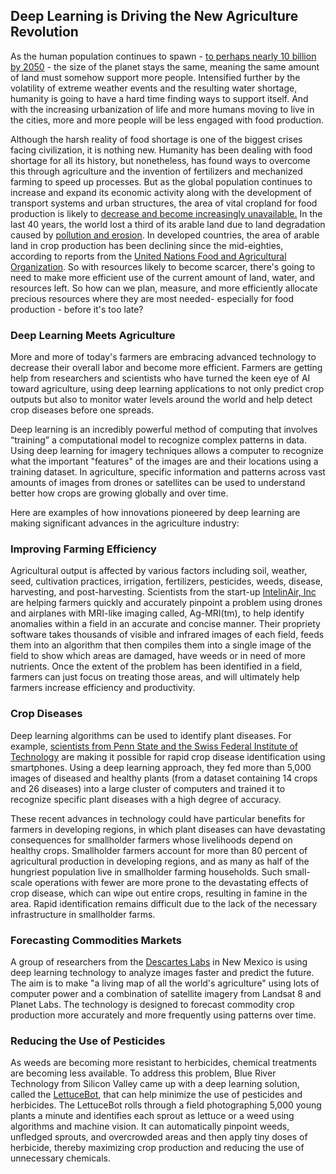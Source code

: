 ## Deep Learning is Driving the New Agriculture Revolution

As the human population continues to spawn - [to perhaps nearly 10 billion by 2050](http://www.prb.org/Publications/Datasheets/2016/2016-world-population-data-sheet.aspx) - the size of the planet stays the same, meaning the same amount of land must somehow support more people. Intensified further by the volatility of extreme weather events and the resulting water shortage, humanity is going to have a hard time finding ways to support itself. And with the increasing urbanization of life and more humans moving to live in the cities, more and more people will be less engaged with food production.

Although the harsh reality of food shortage is one of the biggest crises facing civilization, it is nothing new. Humanity has been dealing with food shortage for all its history, but nonetheless, has found ways to overcome this through agriculture and the invention of fertilizers and mechanized farming to speed up processes. But as the global population continues to increase and expand its economic activity along with the development of transport systems and urban structures, the area of vital cropland for food production is likely to [decrease and become increasingly unavailable.](https://ourworldindata.org/land-use-in-agriculture/) In the last 40 years, the world lost a third of its arable land due to land degradation caused by [pollution and erosion](http://grantham.sheffield.ac.uk/soil-loss-an-unfolding-global-disaster/). In developed countries, the area of arable land in crop production has been declining since the mid-eighties, according to reports from the [United Nations Food and Agricultural Organization](http://www.fao.org/docrep/016/ap106e/ap106e.pdf). So with resources likely to become scarcer, there's going to need to make more efficient use of the current amount of land, water, and resources left. So how can we plan, measure, and more efficiently allocate precious resources where they are most needed- especially for food production - before it's too late? 

### Deep Learning Meets Agriculture

More and more of today's farmers are embracing advanced technology to decrease their overall labor and become more efficient. Farmers are getting help from researchers and scientists who have turned the keen eye of AI toward agriculture, using deep learning applications to not only predict crop outputs but also to monitor water levels around the world and help detect crop diseases before one spreads. 

Deep learning is an incredibly powerful method of computing that involves “training” a computational model to recognize complex patterns in data. Using deep learning for imagery techniques allows a computer to recognize what the important "features" of the images are and their locations using a training dataset. In agriculture, specific information and patterns across vast amounts of images from drones or satellites can be used to understand better how crops are growing globally and over time.

Here are examples of how innovations pioneered by deep learning are making significant advances in the agriculture industry:

### Improving Farming Efficiency
Agricultural output is affected by various factors including soil, weather, seed, cultivation practices, irrigation, fertilizers, pesticides, weeds, disease, harvesting, and post-harvesting. Scientists from the start-up [IntelinAir, Inc](http://www.intelinair.com/) are helping farmers quickly and accurately pinpoint a problem using drones and airplanes with MRI-like imaging called, Ag-MRI(tm), to help identify anomalies within a field in an accurate and concise manner. Their propriety software takes thousands of visible and infrared images of each field, feeds them into an algorithm that then compiles them into a single image of the field to show which areas are damaged, have weeds or in need of more nutrients.  Once the extent of the problem has been identified in a field, farmers can just focus on treating those areas, and will ultimately help farmers increase efficiency and productivity.

### Crop Diseases
Deep learning algorithms can be used to identify plant diseases. For example, [scientists from Penn State and the Swiss Federal Institute of Technology](http://news.psu.edu/story/429727/2016/10/04/research/artificial-intelligence-could-help-farmers-diagnose-crop-diseases) are making it possible for rapid crop disease identification using smartphones. Using a deep learning approach, they fed more than 5,000 images of diseased and healthy plants (from a dataset containing 14 crops and 26 diseases) into a large cluster of computers and trained it to recognize specific plant diseases with a high degree of accuracy.

These recent advances in technology could have particular benefits for farmers in developing regions, in which plant diseases can have devastating consequences for smallholder farmers whose livelihoods depend on healthy crops. Smallholder farmers account for more than 80 percent of agricultural production in developing regions, and as many as half of the hungriest population live in smallholder farming households. Such small-scale operations with fewer are more prone to the devastating effects of crop disease, which can wipe out entire crops, resulting in famine in the area. Rapid identification remains difficult due to the lack of the necessary infrastructure in smallholder farms. 

### Forecasting Commodities Markets
A group of researchers from the [Descartes Labs](http://www.descarteslabs.com/) in New Mexico is using deep learning technology to analyze images faster and predict the future. The aim is to make "a living map of all the world's agriculture" using lots of computer power and a combination of satellite imagery from Landsat 8 and Planet Labs. The technology is designed to forecast commodity crop production more accurately and more frequently using patterns over time. 

### Reducing the Use of Pesticides
As weeds are becoming more resistant to herbicides, chemical treatments are becoming less available. To address this problem, Blue River Technology from Silicon Valley came up with a deep learning solution, called the [LettuceBot](http://smartmachines.bluerivert.com/), that can help minimize the use of pesticides and herbicides. The LettuceBot rolls through a field photographing 5,000 young plants a minute and identifies each sprout as lettuce or a weed using algorithms and machine vision. It can automatically pinpoint weeds, unfledged sprouts, and overcrowded areas and then apply tiny doses of herbicide, thereby maximizing crop production and reducing the use of unnecessary chemicals.

